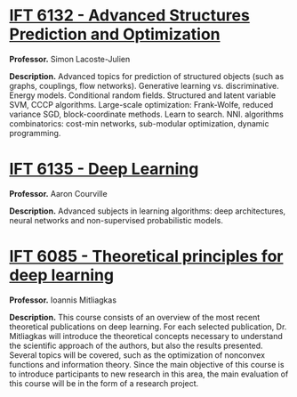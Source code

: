 # [IFT 6132 - Advanced Structures Prediction and Optimization](http://www.iro.umontreal.ca/~slacoste/teaching/ift6132/W18/)
**Professor.** Simon Lacoste-Julien

**Description.** Advanced topics for prediction of structured objects (such as graphs, couplings, flow networks). Generative learning vs. discriminative. Energy models. Conditional random fields. Structured and latent variable SVM, CCCP algorithms. Large-scale optimization: Frank-Wolfe, reduced variance SGD, block-coordinate methods. Learn to search. NNI. algorithms combinatorics: cost-min networks, sub-modular optimization, dynamic programming.

# [IFT 6135 - Deep Learning](https://ift6135h18.wordpress.com/category/lectures/)
**Professor.** Aaron Courville

**Description.** Advanced subjects in learning algorithms: deep architectures, neural networks and non-supervised probabilistic models.

# [IFT 6085 - Theoretical principles for deep learning](http://mitliagkas.github.io/ift6085-dl-theory-class-2019/)
**Professor.** Ioannis Mitliagkas

**Description.** This course consists of an overview of the most recent theoretical publications on deep learning. For each selected publication, Dr. Mitliagkas will introduce the theoretical concepts necessary to understand the scientific approach of the authors, but also the results presented. Several topics will be covered, such as the optimization of nonconvex functions and information theory. Since the main objective of this course is to introduce participants to new research in this area, the main evaluation of this course will be in the form of a research project.
